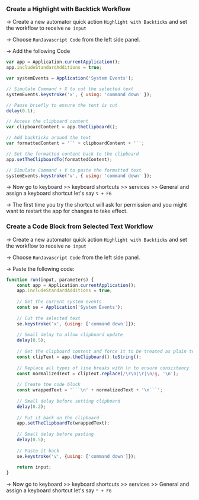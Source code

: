 ### Create a Highlight with Backtick Workflow

→ Create a new automator quick action `Highlight with Backticks` and set the workflow to receive `no input`

→ Choose `RunJavascript Code` from the left side panel. 

→ Add the following Code 

```js
var app = Application.currentApplication();
app.includeStandardAdditions = true;

var systemEvents = Application('System Events');

// Simulate Command + X to cut the selected text
systemEvents.keystroke('x', { using: 'command down' });

// Pause briefly to ensure the text is cut
delay(0.1);

// Access the clipboard content
var clipboardContent = app.theClipboard();

// Add backticks around the text
var formattedContent = '`' + clipboardContent + '`';

// Set the formatted content back to the clipboard
app.setTheClipboardTo(formattedContent);

// Simulate Command + V to paste the formatted text
systemEvents.keystroke('v', { using: 'command down' });
```

→ Now go to keyboard >> keyboard shortcuts >> services >> General and assign a keyboard shortcut let's say `⌥ + F6`

→ The first time you try the shortcut will ask for permission and you might want to restart the app for changes to take effect. 


### Create a Code Block from Selected Text Workflow

→ Create a new automator quick action `Highlight with Backticks` and set the workflow to receive `no input`

→ Choose `RunJavascript Code` from the left side panel. 

→ Paste the following code: 

```js
function run(input, parameters) {
    const app = Application.currentApplication();
    app.includeStandardAdditions = true;
    
    // Get the current system events
    const se = Application('System Events');
    
    // Cut the selected text
    se.keystroke('x', {using: ['command down']});
    
    // Small delay to allow clipboard update
    delay(0.5);
    
    // Get the clipboard content and force it to be treated as plain text
    const clipText = app.theClipboard().toString();
    
    // Replace all types of line breaks with \n to ensure consistency
    const normalizedText = clipText.replace(/\r\n|\r|\n/g, '\n');
    
    // Create the code block
    const wrappedText = '```\n' + normalizedText + '\n```';
    
    // Small delay before setting clipboard
    delay(0.2);
    
    // Put it back on the clipboard
    app.setTheClipboardTo(wrappedText);
    
    // Small delay before pasting
    delay(0.5);
    
    // Paste it back
    se.keystroke('v', {using: ['command down']});
    
    return input;
}
```

→ Now go to keyboard >> keyboard shortcuts >> services >> General and assign a keyboard shortcut let's say `⌃ + F6`


